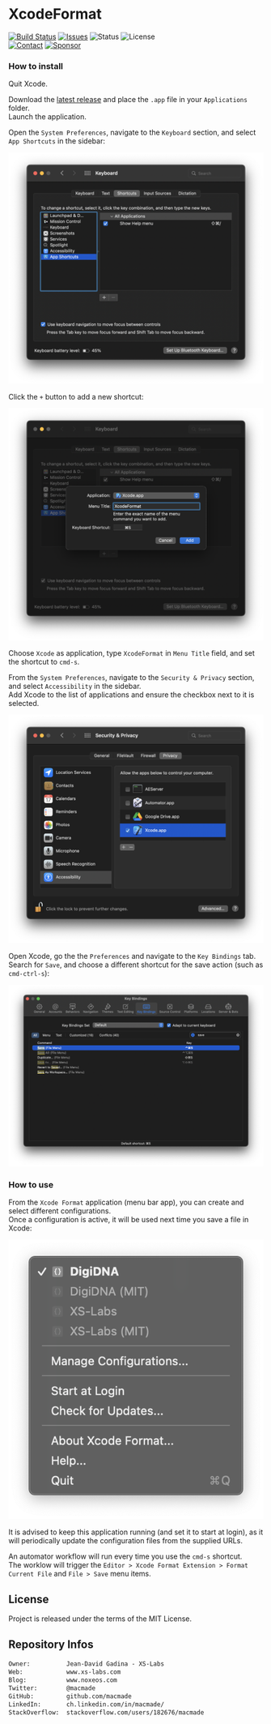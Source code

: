XcodeFormat
===========

[![Build Status](https://img.shields.io/github/workflow/status/macmade/XcodeFormat/ci-mac?label=macOS&logo=apple)](https://github.com/macmade/XcodeFormat/actions/workflows/ci-mac.yaml)
[![Issues](http://img.shields.io/github/issues/macmade/XcodeFormat.svg?logo=github)](https://github.com/macmade/XcodeFormat/issues)
![Status](https://img.shields.io/badge/status-active-brightgreen.svg?logo=git)
![License](https://img.shields.io/badge/license-mit-brightgreen.svg?logo=open-source-initiative)  
[![Contact](https://img.shields.io/badge/follow-@macmade-blue.svg?logo=twitter&style=social)](https://twitter.com/macmade)
[![Sponsor](https://img.shields.io/badge/sponsor-macmade-pink.svg?logo=github-sponsors&style=social)](https://github.com/sponsors/macmade)

### How to install

Quit Xcode.

Download the [latest release](https://github.com/macmade/XcodeFormat/releases/latest) and place the `.app` file in your `Applications` folder.  
Launch the application.

Open the `System Preferences`, navigate to the `Keyboard` section, and select `App Shortcuts` in the sidebar:

![Screenshot](Assets/Screenshots/1-Keyboard-Shortcuts.png "Keyboard Shortcuts")

Click the `+` button to add a new shortcut:

![Screenshot](Assets/Screenshots/2-Keyboard-Shortcuts-Add.png "Keyboard Shortcuts - Add")

Choose `Xcode` as application, type `XcodeFormat` in `Menu Title` field, and set the shortcut to `cmd-s`.

From the `System Preferences`, navigate to the `Security & Privacy` section, and select `Accessibility` in the sidebar.  
Add Xcode to the list of applications and ensure the checkbox next to it is selected.

![Screenshot](Assets/Screenshots/3-Security-Accessibility.png "Security Accessibility")

Open Xcode, go the the `Preferences` and navigate to the `Key Bindings` tab.  
Search for `Save`, and choose a different shortcut for the save action (such as `cmd-ctrl-s`):

![Screenshot](Assets/Screenshots/4-Xcode-KeyBindings.png "Xcode KeyBindings")

### How to use

From the `Xcode Format` application (menu bar app), you can create and select different configurations.  
Once a configuration is active, it will be used next time you save a file in Xcode:

![Screenshot](Assets/Screenshots/5-Configurations.png "Configurations")

It is advised to keep this application running (and set it to start at login), as it will periodically update the configuration files from the supplied URLs.

An automator workflow will run every time you use the `cmd-s` shortcut.  
The worklow will trigger the `Editor > Xcode Format Extension > Format Current File` and `File > Save` menu items.

License
-------

Project is released under the terms of the MIT License.

Repository Infos
----------------

    Owner:          Jean-David Gadina - XS-Labs
    Web:            www.xs-labs.com
    Blog:           www.noxeos.com
    Twitter:        @macmade
    GitHub:         github.com/macmade
    LinkedIn:       ch.linkedin.com/in/macmade/
    StackOverflow:  stackoverflow.com/users/182676/macmade
